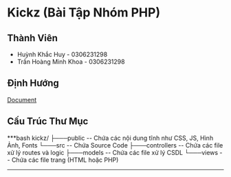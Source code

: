 # Kickz (Bài Tập Nhóm PHP)
## Thành Viên
* Huỳnh Khắc Huy - 0306231298
* Trần Hoàng Minh Khoa - 0306231298

## Định Hướng
[Document](https://docs.google.com/document/d/1WyaRHsycSNl09t2ojQ9UzbgJNRToELBc2ZgA6LAhuVU/edit?usp=sharing)

## Cấu Trúc Thư Mục
***bash
kickz/
├───public -- Chứa các nội dung tĩnh như CSS, JS, Hình Ảnh, Fonts
└───src -- Chứa Source Code
    ├───controllers -- Chứa các file xử lý routes và logic
    ├───models -- Chứa các file xử lý CSDL
    └───views -- Chứa các file trang (HTML hoặc PHP)
***
